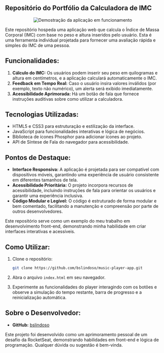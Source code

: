 ## Repositório do Portfólio da Calculadora de IMC

<div align="center">
  <img src="https://github.com/bslindoso/calculadora_de_IMC/assets/48108317/49c0b5e2-7660-4c2e-9d4c-9cf174e9e01a" alt="Demostração da aplicação em funcionamento">
</div>

Este repositório hospeda uma aplicação web que calcula o Índice de Massa Corporal (IMC) com base no peso e altura inseridos pelo usuário. Esta é uma ferramenta individual projetada para fornecer uma avaliação rápida e simples do IMC de uma pessoa.

## Funcionalidades:
1. **Cálculo do IMC:** Os usuários podem inserir seu peso em quilogramas e altura em centímetros, e a aplicação calculará automaticamente o IMC.
2. **Feedback em Tempo Real:** Caso o usuário insira valores inválidos (por exemplo, texto não numérico), um alerta será exibido imediatamente.
3. **Acessibilidade Aprimorada:** Há um botão de fala que fornece instruções auditivas sobre como utilizar a calculadora.

## Tecnologias Utilizadas:
- HTML5 e CSS3 para estruturação e estilização da interface.
- JavaScript para funcionalidades interativas e lógica de negócios.
- Biblioteca de ícones Phosphor para adicionar ícones ao projeto.
- API de Síntese de Fala do navegador para acessibilidade.

## Pontos de Destaque:
- **Interface Responsiva:** A aplicação é projetada para ser compatível com dispositivos móveis, garantindo uma experiência de usuário consistente em diferentes tamanhos de tela.
- **Acessibilidade Prioritária:** O projeto incorpora recursos de acessibilidade, incluindo instruções de fala para orientar os usuários e garantir uma experiência inclusiva.
- **Código Modular e Legível:** O código é estruturado de forma modular e bem comentado, facilitando a manutenção e compreensão por parte de outros desenvolvedores.

Este repositório serve como um exemplo do meu trabalho em desenvolvimento front-end, demonstrando minha habilidade em criar interfaces interativas e acessíveis.

## Como Utilizar:

1. Clone o repositório:

   ```bash
   git clone https://github.com/bslindoso/music-player-app.git
   ```

2. Abra o arquivo `index.html` em seu navegador.

3. Experimente as funcionalidades do player interagindo com os botões e observe a simulação do tempo restante, barra de progresso e a reinicialização automática.

## Sobre o Desenvolvedor:

- **GitHub:** [bslindoso](https://github.com/bslindoso)

Este projeto foi desenvolvido como um aprimoramento pessoal de um desafio da RocketSeat, demonstrando habilidades em front-end e lógica de programação. Qualquer dúvida ou sugestão é bem-vinda.
